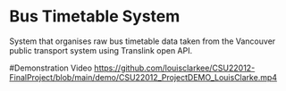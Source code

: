 # Bus Timetable System
System that organises raw bus timetable data taken from the Vancouver public transport system using Translink open API.

#Demonstration Video
https://github.com/louisclarkee/CSU22012-FinalProject/blob/main/demo/CSU22012_ProjectDEMO_LouisClarke.mp4
